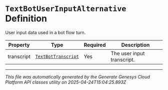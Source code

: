 # `TextBotUserInputAlternative` Definition

User input data used in a bot flow turn.

| Property | Type | Required | Description |
|----------|------|----------|-------------|
| transcript | [`TextBotTranscript`](textbottranscript-definition.md) | Yes | The user input transcript. |

---

*This file was automatically generated by the Generate Genesys Cloud Platform API classes utility on 2025-04-24T15:04:25.893Z*